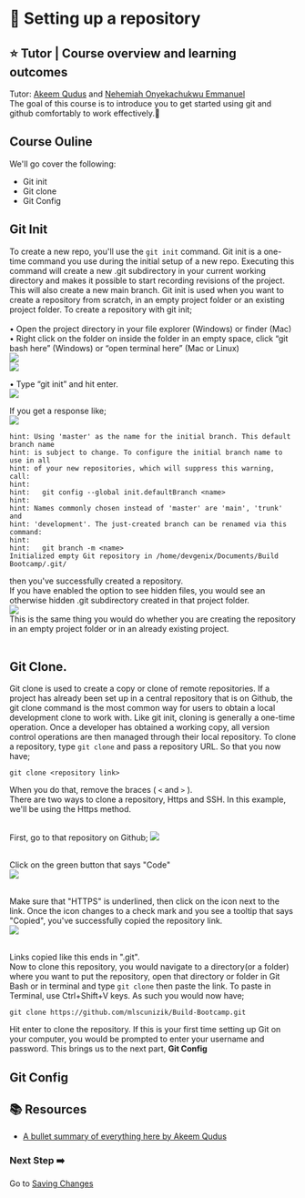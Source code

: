 # :flags: Setting up a repository

## :star: Tutor | Course overview and learning outcomes 

Tutor: [Akeem Qudus](https://github.com/holytech) and [Nehemiah Onyekachukwu Emmanuel](https://github.com/devgenix)<br>
The goal of this course is to introduce you to get started using git and github comfortably to work effectively.🚀

## Course Ouline
We'll go cover the following:
- Git init
- Git clone
- Git Config

## Git Init
To create a new repo, you'll use the ```git init``` command. Git init is a one-time command you use during the initial setup of a new repo. Executing this command will create a new .git subdirectory in your current working directory and makes it possible to start recording revisions of the project. This will also create a new main branch. Git init is used when you want to create a repository from scratch, in an empty project folder or an existing project folder. To create a repository with git init; <br><br>
• Open the project directory in
your file explorer (Windows) or finder
(Mac)
• Right click on the folder on inside the folder in an empty space, click “git bash
here” (Windows) or “open terminal here” (Mac or Linux)<br>
<img src="https://github.com/devgenix/Photo-Backup/blob/main/Build%20Bootcamp/Screenshot%20from%202022-04-05%2013-20-31.png?raw=true" /><br>
<img src="https://github.com/devgenix/Photo-Backup/blob/main/Build%20Bootcamp/folder%20empty.png?raw=true" /><br>

• Type “git init” and hit enter.<br>
<img src="https://github.com/devgenix/Photo-Backup/blob/main/Build%20Bootcamp/Screenshot%20from%202022-04-05%2013-22-05.png?raw=true" /><br>

If you get a response like;<br>
<img src="https://github.com/devgenix/Photo-Backup/blob/main/Build%20Bootcamp/Screenshot%20from%202022-04-05%2013-22-13.png?raw=true" />
```
hint: Using 'master' as the name for the initial branch. This default branch name
hint: is subject to change. To configure the initial branch name to use in all
hint: of your new repositories, which will suppress this warning, call:
hint: 
hint: 	git config --global init.defaultBranch <name>
hint: 
hint: Names commonly chosen instead of 'master' are 'main', 'trunk' and
hint: 'development'. The just-created branch can be renamed via this command:
hint: 
hint: 	git branch -m <name>
Initialized empty Git repository in /home/devgenix/Documents/Build Bootcamp/.git/
``` 
then you've successfully created a repository.<br>
If you have enabled the option to see hidden files, you would see an otherwise hidden .git subdirectory created in that project folder.<br>
<img src="https://github.com/devgenix/Photo-Backup/blob/main/Build%20Bootcamp/Screenshot%20from%202022-04-05%2013-22-33.png?raw=true" /><br>
This is the same thing you would do whether you are creating the repository in an empty project folder or in an already existing project.<br><br>

## Git Clone.
Git clone is used to create a copy or clone of remote repositories. If a project has already been set up in a central repository that is on Github, the git clone command is the most common way for users to obtain a local development clone to work with. Like git init, cloning is generally a one-time operation. Once a developer has obtained a working copy, all version control operations are then managed through their local repository. To clone a repository, type ```git clone``` and pass a repository URL. So that you now have;<br>
```
git clone <repository link>
```

When you do that, remove the braces ( ```<``` and ```>``` ).<br>
There are two ways to clone a repository, Https and SSH. In this example, we'll be using the Https method.<br><br>

First, go to that repository on Github;
<img src="https://github.com/devgenix/Photo-Backup/blob/main/Build%20Bootcamp/git%20clone%201.png?raw=true" /><br><br>

Click on the green button that says "Code"<br>
<img src="https://github.com/devgenix/Photo-Backup/blob/main/Build%20Bootcamp/git%20clone%202.png?raw=true" /><br><br>

Make sure that "HTTPS" is underlined, then click on the icon next to the link. Once the icon changes to a check mark and you see a tooltip that says "Copied", you've successfully copied the repository link. <br>
<img src="https://github.com/devgenix/Photo-Backup/blob/main/Build%20Bootcamp/git%20clone%204.png?raw=true" /><br><br>

Links copied like this ends in ".git".<br>
Now to clone this repository, you would navigate to a directory(or a folder) where you want to put the repository, open that directory or folder in Git Bash or in terminal and type ```git clone``` then paste the link. To paste in Terminal, use Ctrl+Shift+V keys. As such you would now have;
```
git clone https://github.com/mlscunizik/Build-Bootcamp.git
```
Hit enter to clone the repository. If this is your first time setting up Git on your computer, you would be prompted to enter your username and password. This brings us to the next part, **Git Config**

## Git Config



## 📚  Resources 
* [A bullet summary of everything here by Akeem Qudus](https://docs.google.com/presentation/d/1K_Fj9X1VdctS1RVYVdldnx0yh1n5YaPpYCPgiFDuZCg/edit?usp=sharing) 

### Next Step :arrow_right:
Go to [Saving Changes](./2_Saving_changes.md)
